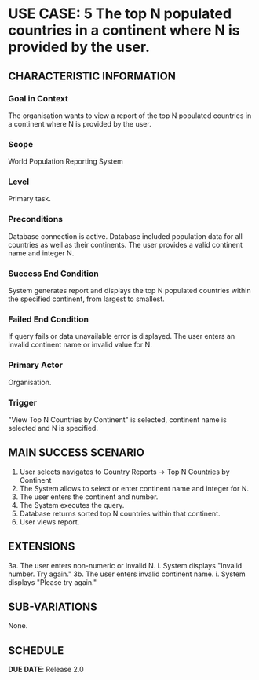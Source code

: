 # USE CASE: 5 The top N populated countries in a continent where N is provided by the user.

## CHARACTERISTIC INFORMATION

### Goal in Context

The organisation wants to view a report of the top N populated countries in a continent where N is provided by the user.

### Scope

World Population Reporting System

### Level

Primary task.

### Preconditions

Database connection is active.
Database included population data for all countries as well as their continents.
The user provides a valid continent name and integer N.

### Success End Condition

System generates report and displays the top N populated countries within the specified continent, from largest to smallest.

### Failed End Condition

If query fails or data unavailable error is displayed.
The user enters an invalid continent name or invalid value for N.

### Primary Actor

Organisation.

### Trigger

"View Top N Countries by Continent" is selected, continent name is selected and N is specified.

## MAIN SUCCESS SCENARIO

1. User selects navigates to Country Reports -> Top N Countries by Continent
2. The System allows to select or enter continent name and integer for N.
3. The user enters the continent and number.
4. The System executes the query.
5. Database returns sorted top N countries within that continent.
6. User views report.

## EXTENSIONS

3a. The user enters non-numeric or invalid N.
   i. System displays "Invalid number. Try again."
3b. The user enters invalid continent name.
   i. System displays "Please try again."

## SUB-VARIATIONS

None.

## SCHEDULE

**DUE DATE**: Release 2.0
